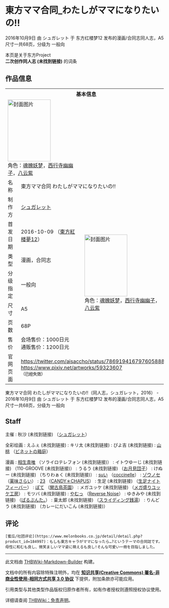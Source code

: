 # 東方ママ合同_わたしがママになりたいの!!

<!-- source html: G:\repos\THBWiki-Markdown-Builder\THBWikiMarkdown\Temp\main\d\dd\ns0%3A%E6%9D%B1%E6%96%B9%E3%83%9E%E3%83%9E%E5%90%88%E5%90%8C_%E3%82%8F%E3%81%9F%E3%81%97%E3%81%8C%E3%83%9E%E3%83%9E%E3%81%AB%E3%81%AA%E3%82%8A%E3%81%9F%E3%81%84%E3%81%AE%21%21.html -->

2016年10月9日 由 シュガレット 于 东方红楼梦12 发布的漫画/合同志同人志，A5尺寸一共68页，分级为 一般向

本页是关于东方Project  
 **二次创作同人志 (未找到链接)** 的词条

## 作品信息

<table><tbody><tr><th colspan="3">基本信息</th></tr><tr><td class="cover-artwork-mobile" colspan="2"><a href="./文件-東方ママ合同_わたしがママになりたいの!!封面.jpg.md" class="image" title="封面图片"><img alt="封面图片" src="https://upload.thwiki.cc/thumb/4/43/%E6%9D%B1%E6%96%B9%E3%83%9E%E3%83%9E%E5%90%88%E5%90%8C_%E3%82%8F%E3%81%9F%E3%81%97%E3%81%8C%E3%83%9E%E3%83%9E%E3%81%AB%E3%81%AA%E3%82%8A%E3%81%9F%E3%81%84%E3%81%AE%21%21%E5%B0%81%E9%9D%A2.jpg/136px-%E6%9D%B1%E6%96%B9%E3%83%9E%E3%83%9E%E5%90%88%E5%90%8C_%E3%82%8F%E3%81%9F%E3%81%97%E3%81%8C%E3%83%9E%E3%83%9E%E3%81%AB%E3%81%AA%E3%82%8A%E3%81%9F%E3%81%84%E3%81%AE%21%21%E5%B0%81%E9%9D%A2.jpg" decoding="async" loading="lazy" width="136" height="196" srcset="https://upload.thwiki.cc/thumb/4/43/%E6%9D%B1%E6%96%B9%E3%83%9E%E3%83%9E%E5%90%88%E5%90%8C_%E3%82%8F%E3%81%9F%E3%81%97%E3%81%8C%E3%83%9E%E3%83%9E%E3%81%AB%E3%81%AA%E3%82%8A%E3%81%9F%E3%81%84%E3%81%AE%21%21%E5%B0%81%E9%9D%A2.jpg/204px-%E6%9D%B1%E6%96%B9%E3%83%9E%E3%83%9E%E5%90%88%E5%90%8C_%E3%82%8F%E3%81%9F%E3%81%97%E3%81%8C%E3%83%9E%E3%83%9E%E3%81%AB%E3%81%AA%E3%82%8A%E3%81%9F%E3%81%84%E3%81%AE%21%21%E5%B0%81%E9%9D%A2.jpg 1.5x, https://upload.thwiki.cc/thumb/4/43/%E6%9D%B1%E6%96%B9%E3%83%9E%E3%83%9E%E5%90%88%E5%90%8C_%E3%82%8F%E3%81%9F%E3%81%97%E3%81%8C%E3%83%9E%E3%83%9E%E3%81%AB%E3%81%AA%E3%82%8A%E3%81%9F%E3%81%84%E3%81%AE%21%21%E5%B0%81%E9%9D%A2.jpg/272px-%E6%9D%B1%E6%96%B9%E3%83%9E%E3%83%9E%E5%90%88%E5%90%8C_%E3%82%8F%E3%81%9F%E3%81%97%E3%81%8C%E3%83%9E%E3%83%9E%E3%81%AB%E3%81%AA%E3%82%8A%E3%81%9F%E3%81%84%E3%81%AE%21%21%E5%B0%81%E9%9D%A2.jpg 2x" data-file-width="624" data-file-height="900"></a><div class="cover-char">角色：<a href="./魂魄妖梦.md" title="魂魄妖梦">魂魄妖梦</a>，<a href="./西行寺幽幽子.md" title="西行寺幽幽子">西行寺幽幽子</a>，<a href="./八云紫.md" title="八云紫">八云紫</a></div></td>
</tr><tr><td class="label">名称</td><td colspan="2"> 東方ママ合同 わたしがママになりたいの!! </td></tr><tr><td class="label">制作方</td><td><a href="./シュガレット.md" title="シュガレット">シュガレット</a></td><td class="cover-artwork" rowspan="7" style="min-width:196px;"><a href="./文件-東方ママ合同_わたしがママになりたいの!!封面.jpg.md" class="image" title="封面图片"><img alt="封面图片" src="https://upload.thwiki.cc/thumb/4/43/%E6%9D%B1%E6%96%B9%E3%83%9E%E3%83%9E%E5%90%88%E5%90%8C_%E3%82%8F%E3%81%9F%E3%81%97%E3%81%8C%E3%83%9E%E3%83%9E%E3%81%AB%E3%81%AA%E3%82%8A%E3%81%9F%E3%81%84%E3%81%AE%21%21%E5%B0%81%E9%9D%A2.jpg/136px-%E6%9D%B1%E6%96%B9%E3%83%9E%E3%83%9E%E5%90%88%E5%90%8C_%E3%82%8F%E3%81%9F%E3%81%97%E3%81%8C%E3%83%9E%E3%83%9E%E3%81%AB%E3%81%AA%E3%82%8A%E3%81%9F%E3%81%84%E3%81%AE%21%21%E5%B0%81%E9%9D%A2.jpg" decoding="async" loading="lazy" width="136" height="196" srcset="https://upload.thwiki.cc/thumb/4/43/%E6%9D%B1%E6%96%B9%E3%83%9E%E3%83%9E%E5%90%88%E5%90%8C_%E3%82%8F%E3%81%9F%E3%81%97%E3%81%8C%E3%83%9E%E3%83%9E%E3%81%AB%E3%81%AA%E3%82%8A%E3%81%9F%E3%81%84%E3%81%AE%21%21%E5%B0%81%E9%9D%A2.jpg/204px-%E6%9D%B1%E6%96%B9%E3%83%9E%E3%83%9E%E5%90%88%E5%90%8C_%E3%82%8F%E3%81%9F%E3%81%97%E3%81%8C%E3%83%9E%E3%83%9E%E3%81%AB%E3%81%AA%E3%82%8A%E3%81%9F%E3%81%84%E3%81%AE%21%21%E5%B0%81%E9%9D%A2.jpg 1.5x, https://upload.thwiki.cc/thumb/4/43/%E6%9D%B1%E6%96%B9%E3%83%9E%E3%83%9E%E5%90%88%E5%90%8C_%E3%82%8F%E3%81%9F%E3%81%97%E3%81%8C%E3%83%9E%E3%83%9E%E3%81%AB%E3%81%AA%E3%82%8A%E3%81%9F%E3%81%84%E3%81%AE%21%21%E5%B0%81%E9%9D%A2.jpg/272px-%E6%9D%B1%E6%96%B9%E3%83%9E%E3%83%9E%E5%90%88%E5%90%8C_%E3%82%8F%E3%81%9F%E3%81%97%E3%81%8C%E3%83%9E%E3%83%9E%E3%81%AB%E3%81%AA%E3%82%8A%E3%81%9F%E3%81%84%E3%81%AE%21%21%E5%B0%81%E9%9D%A2.jpg 2x" data-file-width="624" data-file-height="900"></a><div class="cover-char">角色：<a href="./魂魄妖梦.md" title="魂魄妖梦">魂魄妖梦</a>，<a href="./西行寺幽幽子.md" title="西行寺幽幽子">西行寺幽幽子</a>，<a href="./八云紫.md" title="八云紫">八云紫</a></div></td>
</tr><tr><td class="label">首发日期</td><td>2016-10-09&#160;（<a href="/展会作品列表?e=%E4%B8%9C%E6%96%B9%E7%BA%A2%E6%A5%BC%E6%A2%A6%2312">東方紅楼夢12</a>）</td></tr><tr><td class="label">类型</td><td>漫画，合同志</td></tr><tr><td class="label">分级指定</td><td>一般向</td></tr><tr><td class="label">尺寸</td><td>A5</td></tr><tr><td class="label">页数</td><td>68P</td></tr><tr><td class="label">售价</td><td>会场售价：1000日元<br>通贩售价：1200日元</td></tr>
<tr><td class="label">官网页面</td><td colspan="2"><a rel="nofollow" class="external free" href="https://twitter.com/aisaccho/status/786919416797605888">https://twitter.com/aisaccho/status/786919416797605888</a><br><a rel="nofollow" class="external free" href="https://www.pixiv.net/artworks/59323607">https://www.pixiv.net/artworks/59323607</a><br><span style="font-family: sans-serif; cursor: default; color:#555; font-size: 0.8em; bottom: 0.1em; font-weight: bold;" title="连接到已经失效网页">（已经失效）</span></td></tr></tbody></table>

東方ママ合同 わたしがママになりたいの!!（同人志，シュガレット，2016） - 2016年10月9日 由 シュガレット 于 东方红楼梦12 发布的漫画/合同志同人志，A5尺寸一共68页，分级为 一般向

## Staff
主催
: 秋沙 (未找到链接) （[シュガレット](./シュガレット.md)）

全彩绘画
: えふぇ (未找到链接)
: キリ太 (未找到链接)
: ぴよ吉 (未找到链接)
: [山桃](./山桃.md) （[ビネットの箱庭](./ビネットの箱庭.md)）

漫画
: [相生青唯](./相生青唯.md) （ソライロテレフォン (未找到链接)）
: イトウゆーじ (未找到链接) （110-GROOVE (未找到链接)）
: うるう (未找到链接) （[お月見団子](./お月見団子.md)）
: けぬー (未找到链接) （ちりわぁく (未找到链接)）
: [suい](./スイ.md) （[coccinelle](./coccinelle.md)）
: [ゾウノセ](./ゾウノセ.md) （[薬味さらい](./薬味さらい.md)）
: [23](./23.md) （[CANDY＊CHAPUS](./CANDY＊CHAPUS.md)）
: 生足 (未找到链接) （[生足ナイトフィーバー](./生足ナイトフィーバー.md)）
: [ぽて](./ぽて.md) （[閑古鳥茶園](./閑古鳥茶園.md)）
: メガユッケ (未找到链接) （[メガ盛りユッケ工房](./メガ盛りユッケ工房.md)）
: モツバ (未找到链接)
: [やむっ](./やむっ.md) （[Reverse Noise](./Reverse_Noise.md)）
: ゆきみや (未找到链接) （[ぱるぷんた。](./ぱるぷんた。.md)）
: 稟太郎 (未找到链接) （[スライディング銭湯](./スライディング銭湯.md)）
: りんどう (未找到链接) （カレーにだいこん (未找到链接)）


## 评论
```
[蜜瓜/社团评论](https://www.melonbooks.co.jp/detail/detail.php?product_id=184997)：もしも東方キャラがママになったら…?というテーマの合同誌です。
母性に和むも良し、微笑ましいママ姿に萌えるも良し!そんな可愛い一冊を目指しました。
```

  
  

  





---

此文档由 [THBWiki-Markdown-Builder](https://github.com/Delsin-Yu/THBWiki-Markdown-Builder) 构建。

文档中的所有内容除特殊注明外，均在 [**知识共享(Creative Commons) 署名-非商业性使用-相同方式共享 3.0 协议**](https://creativecommons.org/licenses/by-sa/3.0/deed.zh-hans) 下提供，附加条款亦可能应用。

引用类型与其他类型作品版权归原作者所有，如有作者授权则遵照授权协议使用。

详细请查阅 [THBWiki：免责声明](https://thbwiki.cc/THBWiki:%E5%85%8D%E8%B4%A3%E5%A3%B0%E6%98%8E)。


